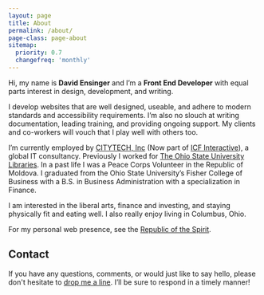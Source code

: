 ```yaml
---
layout: page
title: About
permalink: /about/
page-class: page-about
sitemap:
  priority: 0.7
  changefreq: 'monthly'
---
```


Hi, my name is __David Ensinger__ and I’m a __Front End Developer__ with equal parts interest in design, development, and writing.

I develop websites that are well designed, useable, and adhere to modern standards and accessibility requirements. I’m also no slouch at writing documentation, leading training, and providing ongoing support. My clients and co-workers will vouch that I play well with others too.

I’m currently employed by [CITYTECH, Inc](http://www.citytechinc.com/) (Now part of [ICF Interactive](http://www.icfi.com/interactive)), a global IT consultancy. Previously I worked for [The Ohio State University Libraries](http://library.osu.edu/). In a past life I was a Peace Corps Volunteer in the Republic of Moldova. I graduated from the Ohio State University’s Fisher College of Business with a B.S. in Business Administration with a specialization in Finance.

I am interested in the liberal arts, finance and investing, and staying physically fit and eating well. I also really enjoy living in Columbus, Ohio.

For my personal web presence, see the [Republic of the Spirit](http://www.republicofthespirit.com/).

## Contact

If you have any questions, comments, or would just like to say hello, please don't hesitate to [drop me a line](mailto:hello@davidensinger.com). I’ll be sure to respond in a timely manner!
